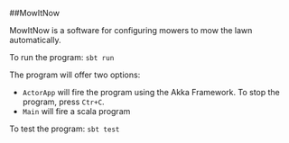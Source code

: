 ##MowItNow

MowItNow is a software for configuring mowers to mow the lawn automatically.

To run the program:
`sbt run`

The program will offer two options:
* `ActorApp` will fire the program using the Akka Framework. To stop the program, press `Ctr+C`.
* `Main` will fire a scala program


To test the program:
`sbt test`
